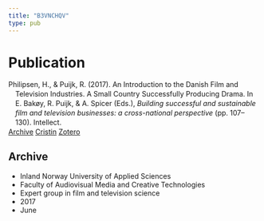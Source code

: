```yaml
---
title: "B3VNCHQV"
type: pub
---
```

<h1>Publication</h1>
<article id="csl-bib-container-B3VNCHQV" class="csl-bib-container">
  <div class="csl-bib-body" style="line-height: 1.35; padding-left: 1em; text-indent:-1em;">
  <div class="csl-entry">Philipsen, H., &amp; Puijk, R. (2017). An Introduction to the Danish Film and Television Industries. A Small Country Successfully Producing Drama. In E. Bak&#xF8;y, R. Puijk, &amp; A. Spicer (Eds.), <i>Building successful and sustainable film and television businesses: a cross-national perspective</i> (pp. 107&#x2013;130). Intellect.</div>
</div>
  <div class="csl-bib-buttons">
    <a href="#taxonomy-article-B3VNCHQV" class="csl-bib-button">Archive</a>
    <a href="https://app.cristin.no/results/show.jsf?id=1478976" alt="Cristin URL" class="csl-bib-button">Cristin</a>
    <a href="http://zotero.org/groups/5402882/items/B3VNCHQV" alt="Zotero URL" class="csl-bib-button">Zotero</a>
  </div>
  <div id="csl-bib-meta-container-B3VNCHQV"></div>
</article>
<div id="csl-bib-meta-B3VNCHQV" class="csl-bib-meta">
  <article id="taxonomy-article-B3VNCHQV" class="taxonomy-article">
    <h1>Archive</h1>
    <ul>
      <li>Inland Norway University of Applied Sciences</li>
      <li>Faculty of Audiovisual Media and Creative Technologies</li>
      <li>Expert group in film and television science</li>
      <li>2017</li>
      <li>June</li>
    </ul>
  </article>
</div>
